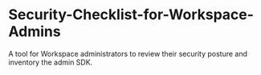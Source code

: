 # Security-Checklist-for-Workspace-Admins
A tool for Workspace administrators to review their security posture and inventory the admin SDK.
